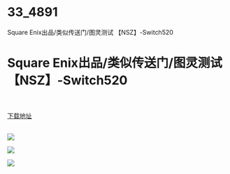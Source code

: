 # 33_4891
Square Enix出品/类似传送门/图灵测试 【NSZ】-Switch520
# Square Enix出品/类似传送门/图灵测试 【NSZ】-Switch520
 <br/></br>
[下载地址](https://www.switch520.cc/article/4891 "下载地址")
<br/></br>

<p><span><strong><img src="https://s1.ax1x.com/2020/06/06/tcEpkD.jpg"></strong></span></p>
<p><span><strong><img src="https://s1.ax1x.com/2020/06/06/tcEipd.jpg"></strong></span></p>
<p><span><strong><img src="https://s1.ax1x.com/2020/06/06/tcEe78.jpg"></strong></span></p>
